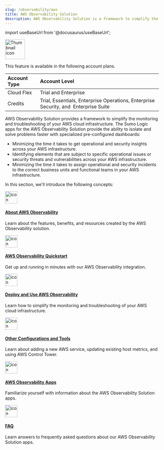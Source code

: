 ```yaml
---
slug: /observability/aws
title: AWS Observability Solution
description: AWS Observability Solution is a framework to simplify the monitoring and troubleshooting of your AWS cloud infrastructure. You can use the Sumo Logic observability app dashboards to isolate and solve problems faster.
---
```


import useBaseUrl from '@docusaurus/useBaseUrl';

<img src='https://upload.wikimedia.org/wikipedia/commons/9/93/Amazon_Web_Services_Logo.svg' alt="Thumbnail icon" width="65"/>

This feature is available in the following account plans.

| Account Type | Account Level               |
|:--------------|:-------------------------------|
| Cloud Flex   | Trial and Enterprise    |
| Credits      | Trial, Essentials, Enterprise Operations, Enterprise Security, and  Enterprise Suite |

AWS Observability Solution provides a framework to simplify the monitoring and troubleshooting of your AWS cloud infrastructure. The Sumo Logic apps for the AWS Observability Solution provide the ability to isolate and solve problems faster with specialized pre-configured dashboards:

* Minimizing the time it takes to get operational and security insights across your AWS infrastructure.
* Identifying elements that are subject to specific operational issues or security threats and vulnerabilities across your AWS infrastructure.
* Minimizing the time it takes to assign operational and security incidents to the correct business units and functional teams in your AWS infrastructure.

In this section, we'll introduce the following concepts:

<div className="box-wrapper" markdown="1">
<div className="box smallbox1 card">
  <div className="container">
  <a href="/docs/observability/aws/about"><img src={useBaseUrl('img/icons/observe.png')} alt="icon" width="40"/><h4>About AWS Observability</h4></a>
  <p>Learn about the features, benefits, and resources created by the AWS Observability solution.</p>
  </div>
</div>
<div className="box smallbox2 card">
  <div className="container">
  <a href="/docs/observability/aws/quickstart"><img src={useBaseUrl('img/icons/observe.png')} alt="icon" width="40"/><h4>AWS Observability Quickstart</h4></a>
  <p>Get up and running in minutes with our AWS Observability integration.</p>
  </div>
</div>
<div className="box smallbox3 card">
  <div className="container">
  <a href="/docs/observability/aws/deploy-use-aws-observability"><img src={useBaseUrl('img/icons/observe.png')} alt="icon" width="40"/><h4>Deploy and Use AWS Observability</h4></a>
  <p>Learn how to simplify the monitoring and troubleshooting of your AWS cloud infrastructure.</p>
  </div>
</div>
<div className="box smallbox4 card">
  <div className="container">
  <a href="/docs/observability/aws/other-configurations-tools"><img src={useBaseUrl('img/icons/observe.png')} alt="icon" width="40"/><h4>Other Configurations and Tools</h4></a>
  <p>Learn about adding a new AWS service, updating existing host metrics, and using AWS Control Tower.</p>
  </div>
</div>
<div className="box smallbox5 card">
  <div className="container">
  <a href="/docs/observability/aws/integrations"><img src={useBaseUrl('img/icons/observe.png')} alt="icon" width="40"/><h4>AWS Observability Apps</h4></a>
  <p>Familiarize yourself with information about the AWS Observability Solution apps.</p>
  </div>
</div>
<div className="box smallbox6 card">
  <div className="container">
  <a href="/docs/observability/aws/faq"><img src={useBaseUrl('img/icons/observe.png')} alt="icon" width="40"/><h4>FAQ</h4></a>
  <p>Learn answers to frequently asked questions about our AWS Observability Solution apps.</p>
  </div>
</div>
</div>
